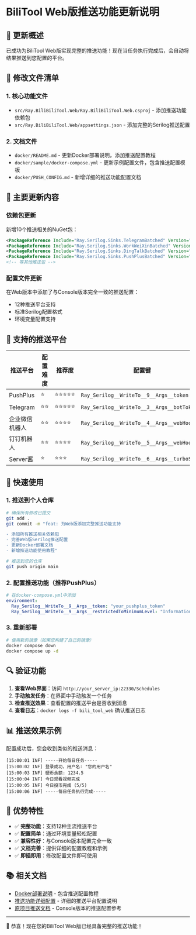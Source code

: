 # BiliTool Web版推送功能更新说明

## 🎉 更新概述

已成功为BiliTool Web版实现完整的推送功能！现在当任务执行完成后，会自动将结果推送到您配置的平台。

## 📝 修改文件清单

### 1. 核心功能文件
- `src/Ray.BiliBiliTool.Web/Ray.BiliBiliTool.Web.csproj` - 添加推送功能依赖包
- `src/Ray.BiliBiliTool.Web/appsettings.json` - 添加完整的Serilog推送配置

### 2. 文档文件  
- `docker/README.md` - 更新Docker部署说明，添加推送配置教程
- `docker/sample/docker-compose.yml` - 更新示例配置文件，包含推送配置模板
- `docker/PUSH_CONFIG.md` - 新增详细的推送功能配置文档

## 🔧 主要更新内容

### 依赖包更新
新增10个推送相关的NuGet包：
```xml
<PackageReference Include="Ray.Serilog.Sinks.TelegramBatched" Version="0.0.1" />
<PackageReference Include="Ray.Serilog.Sinks.WorkWeiXinBatched" Version="0.0.1" />
<PackageReference Include="Ray.Serilog.Sinks.DingTalkBatched" Version="0.0.1" />
<PackageReference Include="Ray.Serilog.Sinks.PushPlusBatched" Version="0.0.1" />
<!-- 等其他推送包 -->
```

### 配置文件更新
在Web版本中添加了与Console版本完全一致的推送配置：
- 12种推送平台支持
- 标准Serilog配置格式
- 环境变量配置支持

## 📱 支持的推送平台

| 推送平台 | 配置难度 | 推荐度 | 配置键 |
|----------|----------|--------|--------|
| PushPlus | ⭐ | ⭐⭐⭐⭐⭐ | `Ray_Serilog__WriteTo__9__Args__token` |
| Telegram | ⭐⭐ | ⭐⭐⭐⭐⭐ | `Ray_Serilog__WriteTo__3__Args__botToken` |
| 企业微信机器人 | ⭐⭐ | ⭐⭐⭐⭐ | `Ray_Serilog__WriteTo__4__Args__webHookUrl` |
| 钉钉机器人 | ⭐⭐ | ⭐⭐⭐⭐ | `Ray_Serilog__WriteTo__5__Args__webHookUrl` |
| Server酱 | ⭐ | ⭐⭐⭐ | `Ray_Serilog__WriteTo__6__Args__turboScKey` |

## 🚀 快速使用

### 1. 推送到个人仓库
```bash
# 确保所有修改已提交
git add .
git commit -m "feat: 为Web版添加完整推送功能支持

- 添加所有推送相关依赖包
- 完善Web版Serilog推送配置  
- 更新Docker部署文档
- 新增推送功能使用教程"

# 推送到您的仓库
git push origin main
```

### 2. 配置推送功能（推荐PushPlus）
```yaml
# 在docker-compose.yml中添加
environment:
  Ray_Serilog__WriteTo__9__Args__token: "your_pushplus_token"
  Ray_Serilog__WriteTo__9__Args__restrictedToMinimumLevel: "Information"
```

### 3. 重新部署
```bash
# 使用新的镜像（如果您构建了自己的镜像）
docker compose down
docker compose up -d
```

## 🔍 验证功能

1. **查看Web界面**：访问 `http://your_server_ip:22330/Schedules`
2. **手动触发任务**：在界面中手动触发一个任务
3. **检查推送效果**：查看配置的推送平台是否收到消息
4. **查看日志**：`docker logs -f bili_tool_web` 确认推送日志

## 📊 推送效果示例

配置成功后，您会收到类似的推送消息：
```
[15:00:01 INF] -----开始每日任务-----
[15:00:02 INF] 登录成功，用户名: "您的用户名"
[15:00:03 INF] 硬币余额: 1234.5
[15:00:04 INF] 今日观看视频完成
[15:00:05 INF] 今日投币完成 (5/5)
[15:00:06 INF] -----每日任务执行完成-----
```

## 🎯 优势特性

- ✅ **完整功能**：支持12种主流推送平台
- ✅ **配置简单**：通过环境变量轻松配置
- ✅ **兼容性好**：与Console版本配置完全一致
- ✅ **文档完善**：提供详细的配置教程和示例
- ✅ **即插即用**：修改配置文件即可使用

## 📚 相关文档

- [Docker部署说明](docker/README.md) - 包含推送配置教程
- [推送功能详细配置](docker/PUSH_CONFIG.md) - 详细的推送平台配置说明
- [原项目推送文档](docs/configuration.md) - Console版本的推送配置参考

---

🎉 恭喜！现在您的BiliTool Web版已经具备完整的推送功能！ 